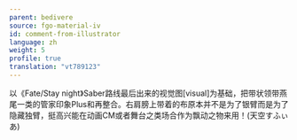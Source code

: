 ```yaml
---
parent: bedivere
source: fgo-material-iv
id: comment-from-illustrator
language: zh
weight: 5
profile: true
translation: "vt789123"
---
```


以《Fate/Stay night》Saber路线最后出来的视觉图[visual]为基础，把带状领带燕尾一类的管家印象Plus和再整合。右肩膀上带着的布原本并不是为了银臂而是为了隐藏独臂，挺高兴能在动画CM或者舞台之类场合作为飘动之物来用！(天空すふぃあ)

